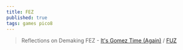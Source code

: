 ```yaml
---
title: FEZ
published: true
tags: games pico8
---
```

> Reflections on Demaking FEZ - [It's Gomez Time (Again)](https://jusiv.me/blog/fuz-reflections/) / [FUZ](https://www.lexaloffle.com/bbs/?tid=34188)
